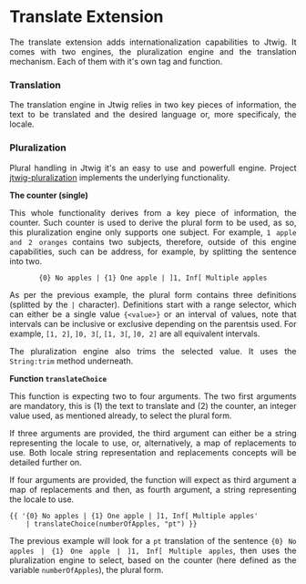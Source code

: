 # Translate Extension

<p style="text-align: justify;">
The translate extension adds internationalization capabilities to Jtwig. It comes with two engines, the pluralization engine and the translation mechanism. Each of them with it's own tag and function.
</p>

### Translation

<p style="text-align: justify;">
The translation engine in Jtwig relies in two key pieces of information, the text to be translated and the desired language or, more specificaly, the locale.
</p>

### Pluralization

<p style="text-align: justify;">
Plural handling in Jtwig it's an easy to use and powerfull engine. Project <a href="https://github.com/jtwig/jtwig-pluralization">jtwig-pluralization</a> implements the underlying functionality.
</p>

**The counter (single)**

<p style="text-align: justify;">
This whole functionality derives from a key piece of information, the counter. Such counter is used to derive the plural form to be used, as so, this pluralization engine only supports one subject. For example, <code>1 apple and 2 oranges</code> contains two subjects, therefore, outside of this engine capabilities, such can be address, for example, by splitting the sentence into two.
</p>

<center>
<code>{0} No apples | {1} One apple | ]1, Inf[ Multiple apples</code>
</center>

<p style="text-align: justify;">
As per the previous example, the plural form contains three definitions (splitted by the <code>|</code> character). Definitions start with a range selector, which can either be a single value <code>{&lt;value&gt;}</code> or an interval of values, note that intervals can be inclusive or exclusive depending on the parentsis used. For example, <code>[1, 2]</code>, <code>]0, 3[</code>, <code>[1, 3[</code>, <code>]0, 2]</code> are all equivalent intervals.
</p>

<p style="text-align: justify;">
The pluralization engine also trims the selected value. It uses the <code>String:trim</code> method underneath.
</p>

**Function ``translateChoice``**

<p style="text-align: justify;">
This function is expecting two to four arguments. The two first arguments are mandatory, this is (1) the text to translate and (2) the counter, an integer value used, as mentioned already, to select the plural form.
</p>

<p style="text-align: justify;">
If three arguments are provided, the third argument can either be a string representing the locale to use, or, alternatively, a map of replacements to use. Both locale string representation and replacements concepts will be detailed further on.
</p>

<p style="text-align: justify;">
If four arguments are provided, the function will expect as third argument a map of replacements and then, as fourth argument, a string representing the locale to use.
</p>

```twig
{{ '{0} No apples | {1} One apple | ]1, Inf[ Multiple apples' 
    | translateChoice(numberOfApples, "pt") }}
```

<p style="text-align: justify;">
The previous example will look for a <code>pt</code> translation of the sentence <code>{0} No apples | {1} One apple | ]1, Inf[ Multiple apples</code>, then uses the pluralization engine to select, based on the counter (here defined as the variable <code>numberOfApples</code>), the plural form.
</p>